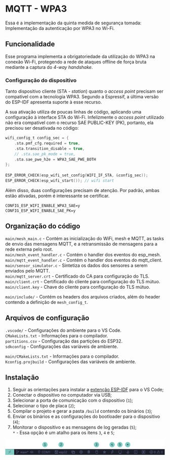 # MQTT - WPA3

Essa é a implementação da quinta medida de segurança tomada: Implementação da autenticação por WPA3 no Wi-Fi.  

## Funcionalidade

Esse programa implementa a obrigatoriedade da utilização do WPA3 na conexão Wi-Fi, protegendo a rede de ataques offline de força bruta mediante a captura do _4-way handshake_.  

### Configuração do dispositivo

Tanto dispositivo cliente (STA - _station_) quanto o _access point_ precisam ser compatível com a tecnologia WPA3. Segundo a Espressif, a última versão do ESP-IDF apresenta suporte à esse recurso.  

A sua ativação utiliza de poucas linhas de código, aplicando uma configuração à interface STA do Wi-Fi. Infelizmente o _access point_ utilizado não era compatível com o recurso SAE PUBLIC-KEY (PK), portanto, ela precisou ser desativada no código:  

``` C
wifi_config_t config_sec = {
    .sta.pmf_cfg.required = true,
    .sta.transition_disable = true,
    // .sta.sae_pk_mode = true,
    .sta.sae_pwe_h2e = WPA3_SAE_PWE_BOTH
};

ESP_ERROR_CHECK(esp_wifi_set_config(WIFI_IF_STA, &config_sec));
ESP_ERROR_CHECK(esp_wifi_start()); // wifi start
```

Além disso, duas configurações precisam de atenção. Por padrão, ambas estão ativadas, porém é interessante se certificar.  

```
CONFIG_ESP_WIFI_ENABLE_WPA3_SAE=y
CONFIG_ESP_WIFI_ENABLE_SAE_PK=y
```

## Organização do código

`main/mesh_main.c` - Contém as inicialização do WiFi, mesh e MQTT, as tasks de envio das mensagens MQTT, e a retransmissão de mensagens para a rede externa pelo root.  
`main/mesh_event_handler.c` - Contém o handler dos eventos do esp_mesh.  
`main/mqtt_event_handler.c` - Contém o handler dos eventos do mqtt_client.  
`main/sensor_simulator.c` - Sintetiza os dados dos sensores a serem enviados pelo MQTT.  
`main/mqtt_server.crt` - Certificado do CA para configuração do TLS.
`main/client.crt` - Certificado do cliente para configuração do TLS mútuo.
`main/client.key` - Chave do cliente para configuração do TLS mútuo.
  
`main/include/` - Contém os headers dos arquivos criados, além do header contendo a definição de `mesh_config_t`.

## Arquivos de configuração

`.vscode/` - Configurações do ambiente para o VS Code.  
`CMakeLists.txt` - Informações para o compilador.  
`partitions.csv` - Configuração das partições do ESP32.  
`sdkconfig` - Configurações das variáveis de ambiente.  
  
`main/CMakeLists.txt` - Informações para o compilador.  
`Kconfig.projbuild` - Configurações das variáveis de ambiente.  

## Instalação

1. Seguir as orientações para instalar a [extenção ESP-IDF](https://github.com/espressif/vscode-esp-idf-extension/blob/master/docs/tutorial/install.md) para o VS Code;  
2. Conectar o dispositivo no computador via USB;  
3. Selecionar a porta de comunicação com o dispositivo (`1`);  
4. Selecionar o tipo de placa (`2`);  
5. Compilar o projeto e gerar a pasta `/build` contendo os binários (`3`);  
6. Enviar os binários e as configurações do bootloader para o dispositivo (`4`);  
7. Monitorar o dispositivo e as mensagens de log geradas (`5`);  
`*` - Essa opção é um atalho para os itens `3`, `4` e `5`;  

![](../images/vscode.png)


